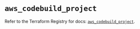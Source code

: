# `aws_codebuild_project`

Refer to the Terraform Registry for docs: [`aws_codebuild_project`](https://registry.terraform.io/providers/hashicorp/aws/5.86.1/docs/resources/codebuild_project).
